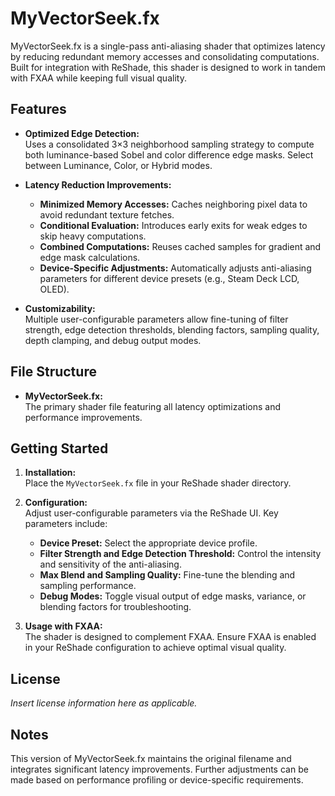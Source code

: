 # MyVectorSeek.fx

MyVectorSeek.fx is a single-pass anti-aliasing shader that optimizes latency by reducing redundant memory accesses and consolidating computations. Built for integration with ReShade, this shader is designed to work in tandem with FXAA while keeping full visual quality.

## Features

- **Optimized Edge Detection:**  
  Uses a consolidated 3×3 neighborhood sampling strategy to compute both luminance-based Sobel and color difference edge masks. Select between Luminance, Color, or Hybrid modes.

- **Latency Reduction Improvements:**  
  - **Minimized Memory Accesses:** Caches neighboring pixel data to avoid redundant texture fetches.  
  - **Conditional Evaluation:** Introduces early exits for weak edges to skip heavy computations.  
  - **Combined Computations:** Reuses cached samples for gradient and edge mask calculations.  
  - **Device-Specific Adjustments:** Automatically adjusts anti-aliasing parameters for different device presets (e.g., Steam Deck LCD, OLED).

- **Customizability:**  
  Multiple user-configurable parameters allow fine-tuning of filter strength, edge detection thresholds, blending factors, sampling quality, depth clamping, and debug output modes.

## File Structure

- **MyVectorSeek.fx:**  
  The primary shader file featuring all latency optimizations and performance improvements.

## Getting Started

1. **Installation:**  
   Place the `MyVectorSeek.fx` file in your ReShade shader directory.

2. **Configuration:**  
   Adjust user-configurable parameters via the ReShade UI. Key parameters include:
   - **Device Preset:** Select the appropriate device profile.
   - **Filter Strength and Edge Detection Threshold:** Control the intensity and sensitivity of the anti-aliasing.
   - **Max Blend and Sampling Quality:** Fine-tune the blending and sampling performance.
   - **Debug Modes:** Toggle visual output of edge masks, variance, or blending factors for troubleshooting.

3. **Usage with FXAA:**  
   The shader is designed to complement FXAA. Ensure FXAA is enabled in your ReShade configuration to achieve optimal visual quality.

## License

*Insert license information here as applicable.*

## Notes

This version of MyVectorSeek.fx maintains the original filename and integrates significant latency improvements. Further adjustments can be made based on performance profiling or device-specific requirements.